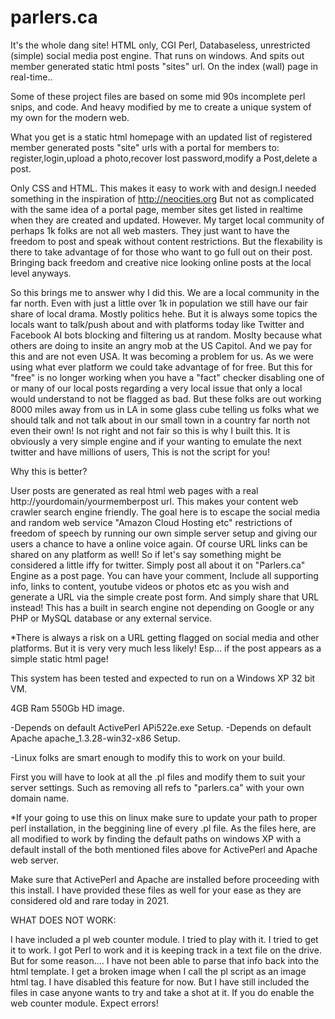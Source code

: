 # parlers.ca
It's the whole dang site! HTML only, CGI Perl, Databaseless,  unrestricted (simple) social media post engine. That runs on windows. And spits out member generated static html posts "sites" url. On the index (wall) page in real-time..

Some of these project files are based on some mid 90s incomplete perl snips, and code. And heavy modified by me to create a unique system of my own for the modern web.

What you get is a static html homepage with an updated list of registered member generated posts "site" urls with a portal for members to:  register,login,upload a photo,recover lost password,modify a Post,delete a post.

Only CSS and HTML. This makes it easy to work with and design.I needed something in the inspiration of http://neocities.org But not as complicated with the same idea of a portal page, member sites get listed in realtime when they are created and updated. However. My target local community of perhaps 1k folks are not all web masters. They just want to have the freedom to post and speak without content restrictions. But the flexability is there to take advantage of for those who want to go full out on their post. Bringing back freedom and creative nice looking online posts at the local level anyways. 

So this brings me to answer why I did this. We are a local community in the far north. Even with just a little over 1k in population we still have our fair share of local drama. Mostly politics hehe. But it is always some topics the locals want to talk/push about and with platforms today like Twitter and Facebook AI bots blocking and filtering us at random. Moslty because what others are doing to insite an angry mob at the US Capitol. And we pay for this and are not even USA. It was becoming a problem for us. As we were using what ever platform we could take advantage of for free. But this for "free" is no longer working when you have a "fact" checker disabling one of or many of our local posts regarding a very local issue that only a local would understand to not be flagged as bad. But these folks are out working 8000 miles away from us in LA in some glass cube telling us folks what we should talk and not talk about in our small town in a country far north not even their own! Is not right and not fair so this is why I built this. It is obviously a very simple engine and if your wanting to emulate the next twitter and have millions of users, This is not the script for you!

Why this is better?

User posts are generated as real html web pages with a real http://yourdomain/yourmemberpost url. This makes your content web crawler search engine friendly. The goal here is to escape the social media and random web service "Amazon Cloud Hosting etc" restrictions of freedom of speech by running our own simple server setup and giving our users a chance to have a online voice again. Of course URL links can be shared on any platform as well! So if let's say something might be considered a little iffy for twitter. Simply post all about it on "Parlers.ca" Engine as a post page. You can have your comment, Include all supporting info, links to content, youtube videos or photos etc as you wish and generate a URL via the simple create post form. And simply share that URL instead! This has a built in search engine not depending on Google or any PHP or MySQL database or any external service. 

*There is always a risk on a URL getting flagged on social media and other platforms. But it is very very much less likely! Esp... if the post appears as a simple static html page!

This system has been tested and expected to run on a Windows XP 32 bit VM.

4GB Ram
550Gb HD image.

-Depends on default ActivePerl APi522e.exe Setup.
-Depends on default Apache apache_1.3.28-win32-x86 Setup.

-Linux folks are smart enough to modify this to work on your build.

First you will have to look at all the .pl files and modify them to suit your server settings. Such as removing all refs to "parlers.ca" with your own domain name.

*If your going to use this on linux make sure to update your path to proper perl installation, in the beggining line of every .pl file. As the files here, are all modified to work by finding the default paths on windows XP with a default install of the both mentioned files above for ActivePerl and Apache web server.

Make sure that ActivePerl and Apache are installed before proceeding with this install. I have provided these files as well for your ease as they are considered old and rare today in 2021.

WHAT DOES NOT WORK:

I have included a pl web counter module. I tried to play with it. I tried to get it to work. I got Perl to work and it is keeping track in a text file on the drive. But for some reason.... I have not been able to parse that info back into the html template. I get a broken image when I call the pl script as an image html tag. I have disabled this feature for now. But I have still included the files in case anyone wants to try and take a shot at it. If you do enable the web counter module. Expect errors!













